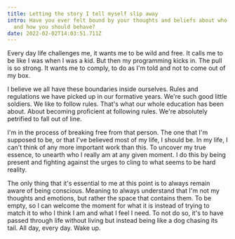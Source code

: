 ```yaml
---
title: Letting the story I tell myself slip away
intro: Have you ever felt bound by your thoughts and beliefs about who you are
  and how you should behave?
date: 2022-02-02T14:03:51.711Z
---
```

Every day life challenges me, it wants me to be wild and free. It calls me to be like I was when I was a kid. But then my programming kicks in. The pull is so strong. It wants me to comply, to do as I'm told and not to come out of my box.

I believe we all have these boundaries inside ourselves. Rules and regulations we have picked up in our formative years. We're such good little soldiers. We like to follow rules. That's what our whole education has been about. About becoming proficient at following rules. We're absolutely petrified to fall out of line.

I'm in the process of breaking free from that person. The one that I'm supposed to be, or that I've believed most of my life, I should be. In my life, I can't think of any more important work than this. To uncover my true essence, to unearth who I really am at any given moment. I do this by being present and fighting against the urges to cling to what seems to be hard reality. 

The only thing that it's essential to me at this point is to always remain aware of being conscious. Meaning to always understand that I'm not my thoughts and emotions, but rather the space that contains them. To be empty, so I can welcome the moment for what it is instead of trying to match it to who I think I am and what I feel I need. To not do so, it's to have passed through life without living but instead being like a dog chasing its tail. All day, every day. Wake up.
